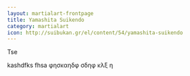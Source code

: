 ```yaml
---
layout: martialart-frontpage
title: Yamashita Suikendo
category: martialart
icon: http://suibukan.gr/el/content/54/yamashita-suikendo
---
```

 Tse

 kashdfks fhsa  φησκαηδφ σδηφ κλξ η